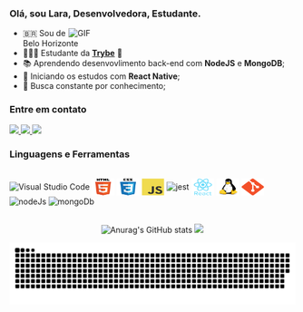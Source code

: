 ### Olá, sou **Lara**, Desenvolvedora, Estudante.

<img align="right" alt="GIF" src="https://media.giphy.com/media/E1Kd3pQwrsMtQbNkt0/giphy.gif" width="400px" />

- :brazil: Sou de Belo Horizonte
- 👩🏽‍🎓 Estudante da <a href="https://www.betrybe.com/" target="_blank"><strong>Trybe</strong></a> 🚀
- 📚 Aprendendo desenvovlimento back-end com **NodeJS** e **MongoDB**;
- 🧠 Iniciando os estudos com **React Native**;
- 🔎 Busca constante por conhecimento;

### Entre em contato
<a href="https://www.instagram.com/lara.capila/" target="_blank">
  <img src="https://img.shields.io/badge/-Instagram-%23E4405F?style=for-the-badge&logo=instagram&logoColor=white" target="_blank">
</a>
<a href="https://www.linkedin.com/in/lara-capila/" target="_blank">
  <img src="https://img.shields.io/badge/-LinkedIn-%230077B5?style=for-the-badge&logo=linkedin&logoColor=white" target="_blank">
</a>
<a href = "mailto:laracapila@gmail.com">
  <img src="https://img.shields.io/badge/-Gmail-%23333?style=for-the-badge&logo=gmail&logoColor=white" target="_blank">
</a>
<br>

### Linguagens e Ferramentas
<div style="display: inline_block"><br>
  <img align="center" alt="Visual Studio Code" height="30" width="40" src="https://cdn.jsdelivr.net/gh/devicons/devicon/icons/vscode/vscode-original.svg" />
  
  <img align="center" alt="html5" height="30" width="40" src="https://raw.githubusercontent.com/devicons/devicon/master/icons/html5/html5-original-wordmark.svg" /> 
  
  <img align="center" alt="css3" height="30" width="40" src="https://raw.githubusercontent.com/devicons/devicon/master/icons/css3/css3-original-wordmark.svg" /> 
  
  <img align="center" alt="javascript" height="30" width="40" src="https://raw.githubusercontent.com/devicons/devicon/master/icons/javascript/javascript-original.svg" /> 
  
  <img align="center" alt="jest" height="30" width="40" src="https://cdn.jsdelivr.net/gh/devicons/devicon/icons/jest/jest-plain.svg" />
  
  <img align="center" alt="react" height="30" width="40" src="https://raw.githubusercontent.com/devicons/devicon/master/icons/react/react-original-wordmark.svg" />
  
  <img align="center" alt="linux" height="30" width="40" src="https://raw.githubusercontent.com/devicons/devicon/master/icons/linux/linux-original.svg" alt="linux" width="40" />
  
  <img align="center" alt="git" height="30" width="40" src="https://raw.githubusercontent.com/devicons/devicon/master/icons/git/git-original.svg" />
  
  <img align="center" alt="nodeJs" height="30" width="40" src="https://cdn.jsdelivr.net/gh/devicons/devicon/icons/nodejs/nodejs-original.svg" />
  
  <img align="center" alt="mongoDb" height="30" width="40" src="https://cdn.jsdelivr.net/gh/devicons/devicon/icons/mongodb/mongodb-plain-wordmark.svg" />
</div>
<br>

<div align="center">
  
![Anurag's GitHub stats](https://github-readme-stats.vercel.app/api?username=lara-capila&show_icons=true&theme=radical)
 <img height="150em" src="https://github-readme-stats.vercel.app/api/top-langs/?username=Lara-Capila&layout=compact&langs_count=7&theme=dracula"/>
</div>

![Snake animation](https://github.com/Lara-capila/Lara-capila/blob/output/github-contribution-grid-snake.svg)

